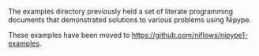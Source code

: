 The examples directory previously held a set of literate programming documents that demonstrated
solutions to various problems using Nipype.

These examples have been moved to https://github.com/niflows/nipype1-examples.
